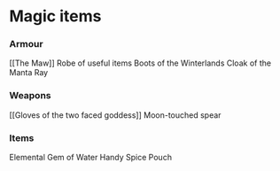 # Magic items


### Armour
[[The Maw]]
Robe of useful items
Boots of the Winterlands
Cloak of the Manta Ray


### Weapons
[[Gloves of the two faced goddess]]
Moon-touched spear

### Items
Elemental Gem of Water
Handy Spice Pouch
